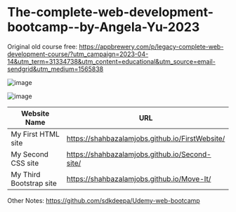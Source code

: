 # The-complete-web-development-bootcamp--by-Angela-Yu-2023

Original old course free: https://appbrewery.com/p/legacy-complete-web-development-course/?utm_campaign=2023-04-14&utm_term=31334738&utm_content=educational&utm_source=email-sendgrid&utm_medium=1565838

![image](https://user-images.githubusercontent.com/125631878/229377353-db469a0a-838a-4cc6-9c67-e8675ff6891a.png)

![image](https://user-images.githubusercontent.com/125631878/229377400-f89560ee-0ac0-4435-bdc4-219dfdbea494.png)



| Website Name           | URL                                               |
|------------------------|---------------------------------------------------|
| My First HTML site      | https://shahbazalamjobs.github.io/FirstWebsite/    |
| My Second CSS site     | https://shahbazalamjobs.github.io/Second-site/     |
| My Third Bootstrap site   | https://shahbazalamjobs.github.io/Move-It/     |

Other Notes: https://github.com/sdkdeepa/Udemy-web-bootcamp
